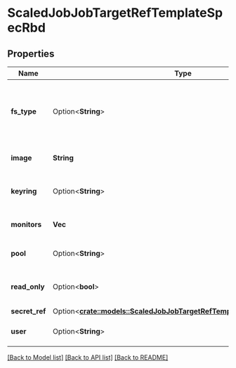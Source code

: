# ScaledJobJobTargetRefTemplateSpecRbd

## Properties

Name | Type | Description | Notes
------------ | ------------- | ------------- | -------------
**fs_type** | Option<**String**> | Filesystem type of the volume that you want to mount. Tip: Ensure that the filesystem type is supported by the host operating system. Examples: \"ext4\", \"xfs\", \"ntfs\". Implicitly inferred to be \"ext4\" if unspecified. More info: https://kubernetes.io/docs/concepts/storage/volumes#rbd TODO: how do we prevent errors in the filesystem from compromising the machine | [optional]
**image** | **String** | The rados image name. More info: https://examples.k8s.io/volumes/rbd/README.md#how-to-use-it | 
**keyring** | Option<**String**> | Keyring is the path to key ring for RBDUser. Default is /etc/ceph/keyring. More info: https://examples.k8s.io/volumes/rbd/README.md#how-to-use-it | [optional]
**monitors** | **Vec<String>** | A collection of Ceph monitors. More info: https://examples.k8s.io/volumes/rbd/README.md#how-to-use-it | 
**pool** | Option<**String**> | The rados pool name. Default is rbd. More info: https://examples.k8s.io/volumes/rbd/README.md#how-to-use-it | [optional]
**read_only** | Option<**bool**> | ReadOnly here will force the ReadOnly setting in VolumeMounts. Defaults to false. More info: https://examples.k8s.io/volumes/rbd/README.md#how-to-use-it | [optional]
**secret_ref** | Option<[**crate::models::ScaledJobJobTargetRefTemplateSpecRbdSecretRef**](ScaledJob_jobTargetRef_template_spec_rbd_secretRef.md)> |  | [optional]
**user** | Option<**String**> | The rados user name. Default is admin. More info: https://examples.k8s.io/volumes/rbd/README.md#how-to-use-it | [optional]

[[Back to Model list]](../README.md#documentation-for-models) [[Back to API list]](../README.md#documentation-for-api-endpoints) [[Back to README]](../README.md)


